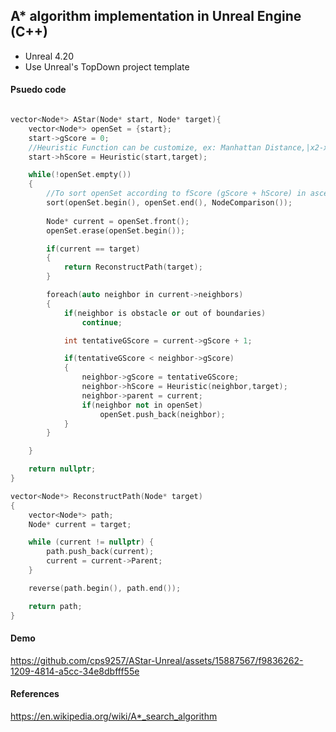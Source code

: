 ## A* algorithm implementation in Unreal Engine (C++)

- Unreal 4.20
- Use Unreal's TopDown project template

#### Psuedo code

```cpp

vector<Node*> AStar(Node* start, Node* target){
    vector<Node*> openSet = {start};
    start->gScore = 0;
    //Heuristic Function can be customize, ex: Manhattan Distance,|x2-x1| + |y2-y1| 
    start->hScore = Heuristic(start,target);

    while(!openSet.empty())
    {
        //To sort openSet according to fScore (gScore + hScore) in ascending order 
        sort(openSet.begin(), openSet.end(), NodeComparison());
        
        Node* current = openSet.front();
        openSet.erase(openSet.begin());

        if(current == target)
        {
            return ReconstructPath(target);
        }

        foreach(auto neighbor in current->neighbors)
        {
            if(neighbor is obstacle or out of boundaries)
                continue;

            int tentativeGScore = current->gScore + 1;

            if(tentativeGScore < neighbor->gScore)
            {
                neighbor->gScore = tentativeGScore;
                neighbor->hScore = Heuristic(neighbor,target);
                neighbor->parent = current;
                if(neighbor not in openSet)
                    openSet.push_back(neighbor);
            }
        }

    }

    return nullptr;
}

vector<Node*> ReconstructPath(Node* target)
{
    vector<Node*> path;
	Node* current = target;

	while (current != nullptr) {
		path.push_back(current);
		current = current->Parent;
	}

	reverse(path.begin(), path.end());

	return path;
}

```

#### Demo

https://github.com/cps9257/AStar-Unreal/assets/15887567/f9836262-1209-4814-a5cc-34e8dbfff55e

#### References

https://en.wikipedia.org/wiki/A*_search_algorithm
